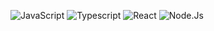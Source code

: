 <!-- ### Hi there 👋
#### I'm Getusha -->
<!--![](https://komarev.com/ghpvc/?username=getusha&color=blue) 
<br><br> -->
![JavaScript](https://img.shields.io/badge/javascript-%23323330.svg?style=for-the-badge&logo=javascript&logoColor=%23F7DF1E)
![Typescript](https://img.shields.io/badge/typescript-%23323330.svg?style=for-the-badge&logo=typescript&logoColor=%blue)
![React](https://img.shields.io/badge/react-%23323330.svg?style=for-the-badge&logo=react&logoColor=%blue)
![Node.Js](https://img.shields.io/badge/nodejs-%23323330.svg?style=for-the-badge&logo=node.js&logoColor=%blue)

<!--
**getusha/getusha** is a ✨ _special_ ✨ repository because its `README.md` (this file) appears on your GitHub profile.

Here are some ideas to get you started:

- 🔭 I’m currently working on ...
- 🌱 I’m currently learning ...
- 👯 I’m looking to collaborate on ...
- 🤔 I’m looking for help with ...
- 💬 Ask me about ...
- 📫 How to reach me: ...
- 😄 Pronouns: ...
- ⚡ Fun fact: ...
-->
